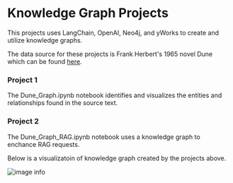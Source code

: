 # Knowledge Graph Projects

This projects uses LangChain, OpenAI, Neo4j, and yWorks to create and utilize knowledge graphs.

 The data source for these projects is Frank Herbert's 1965 novel Dune which can be found [here](https://raw.githubusercontent.com/ganesh-k13/shell/master/test_search/www.glozman.com/TextPages/Frank%20Herbert%20-%20Dune.txt).

### Project 1

The Dune_Graph.ipynb notebook identifies and visualizes the entities and relationships found in the source text.

### Project 2 

The Dune_Graph_RAG.ipynb notebook uses a knowledge graph to enchance RAG requests.

Below is a visualizatoin of knowledge graph created by the projects above.

![image info](./graph_2.jpg)
